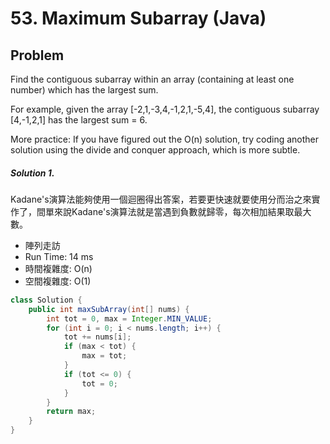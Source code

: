 # 53. Maximum Subarray (Java)

## Problem

Find the contiguous subarray within an array (containing at least one number) which has the largest sum.

For example, given the array [-2,1,-3,4,-1,2,1,-5,4],
the contiguous subarray [4,-1,2,1] has the largest sum = 6.


More practice:
If you have figured out the O(n) solution, try coding another solution using the divide and conquer approach, which is more subtle.


##### Solution 1.

Kadane's演算法能夠使用一個迴圈得出答案，若要更快速就要使用分而治之來實作了，間單來說Kadane's演算法就是當遇到負數就歸零，每次相加結果取最大數。

- 陣列走訪
- Run Time: 14 ms
- 時間複雜度: O(n)
- 空間複雜度: O(1)

```java
class Solution {
    public int maxSubArray(int[] nums) {
		int tot = 0, max = Integer.MIN_VALUE;
		for (int i = 0; i < nums.length; i++) {
			tot += nums[i];
			if (max < tot) {
				max = tot;
			}
			if (tot <= 0) {
				tot = 0;
			}
		}
		return max;
    }
}
```




